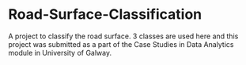 # Road-Surface-Classification
A project to classify the road surface. 3 classes are used here and this project was submitted as a part of the Case Studies in Data Analytics module in University of Galway.
